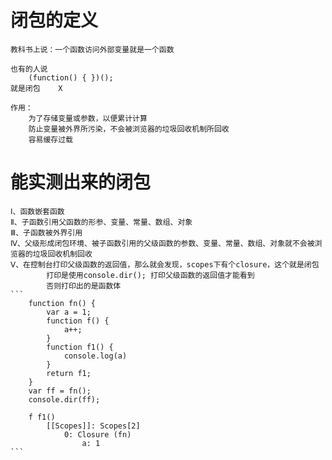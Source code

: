 # 闭包的定义
    教科书上说：一个函数访问外部变量就是一个函数

    也有的人说
        (function() { })();
    就是闭包    X

    作用：
        为了存储变量或参数，以便累计计算
        防止变量被外界所污染，不会被浏览器的垃圾回收机制所回收
        容易缓存过载



# 能实测出来的闭包
    Ⅰ、函数嵌套函数
    Ⅱ、子函数引用父函数的形参、变量、常量、数组、对象
    Ⅲ、子函数被外界引用
    Ⅳ、父级形成闭包环境、被子函数引用的父级函数的参数、变量、常量、数组、对象就不会被浏览器的垃圾回收机制回收
    Ⅴ、在控制台打印父级函数的返回值，那么就会发现，scopes下有个closure，这个就是闭包
            打印是使用console.dir(); 打印父级函数的返回值才能看到
            否则打印出的是函数体
    ```
        function fn() {
            var a = 1;
            function f() {
                a++;
            }
            function f1() {
                console.log(a)
            }
            return f1;
        }
        var ff = fn();
        console.dir(ff);

        f f1()
            [[Scopes]]: Scopes[2]
                0: Closure (fn)
                    a: 1
    ```